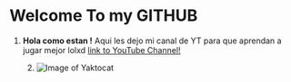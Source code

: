 # Welcome To my GITHUB
1. **Hola como estan !** Aqui les dejo mi canal de YT para que aprendan a jugar mejor lolxd [link to YouTube Channel!](https://www.youtube.com/channel/UCr3c_u_Kqq4U8zBT-dhCpzQ?view_as=subscriber)

   2. ![Image of Yaktocat](https://octodex.github.com/images/yaktocat.png)
